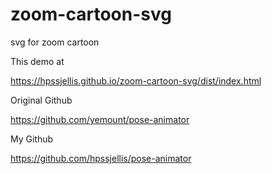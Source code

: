 # zoom-cartoon-svg
svg for zoom cartoon


This demo at

https://hpssjellis.github.io/zoom-cartoon-svg/dist/index.html




Original Github

https://github.com/yemount/pose-animator


My Github

https://github.com/hpssjellis/pose-animator


